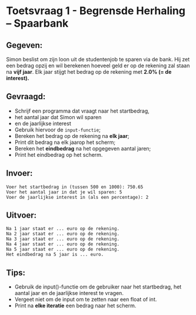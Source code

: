 # Toetsvraag 1 - Begrensde Herhaling – Spaarbank

## Gegeven:

Simon beslist om zijn loon uit de studentenjob te sparen via de bank. Hij zet een bedrag opzij en wil berekenen hoeveel geld er op de rekening zal staan na **vijf jaar**. Elk jaar stijgt het bedrag op de rekening met **2.0% (= de interest).**

## Gevraagd:

* Schrijf een programma dat vraagt naar het startbedrag, 
* het aantal jaar dat Simon wil sparen 
* en de jaarlijkse interest 
* Gebruik hiervoor de `input-functie`;
* Bereken het bedrag op de rekening na **elk jaar**; 
* Print dit bedrag na elk jaarop het scherm; 
* Bereken het **eindbedrag** na het opgegeven aantal jaren;
* Print het eindbedrag op het scherm.

## Invoer: 
```
Voer het startbedrag in (tussen 500 en 1000): 750.65
Voer het aantal jaar in dat je wil sparen: 5
Voer de jaarlijkse interest in (als een percentage): 2

```


## Uitvoer: 
```
Na 1 jaar staat er ... euro op de rekening. 
Na 2 jaar staat er ... euro op de rekening.
Na 3 jaar staat er ... euro op de rekening.
Na 4 jaar staat er ... euro op de rekening.
Na 5 jaar staat er ... euro op de rekening.
Het eindbedrag na 5 jaar is ... euro.

```

## Tips: 
* Gebruik de input()-functie om de gebruiker naar het startbedrag, het aantal jaar en de jaarlijkse interest te vragen. 
* Vergeet niet om de input om te zetten naar een float of int.
* Print na **elke iteratie** een bedrag naar het scherm. 